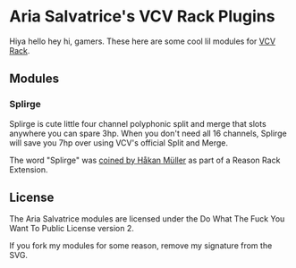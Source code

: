 Aria Salvatrice's VCV Rack Plugins
==================================

Hiya hello hey hi, gamers. These here are some cool lil modules for [VCV Rack][]. 


Modules
-------

### Splirge ###
Splirge is cute little four channel polyphonic split and merge that slots anywhere you can spare 3hp. When you don't need all 16 channels, Splirge will save you 7hp over using VCV's official Split and Merge.

The word "Splirge" was [coined by Håkan Müller](https://www.reasonstudios.com/shop/rack-extension/mxsplirger-cv-flexible-split-merge/) as part of a Reason Rack Extension.



  
License
-------
The Aria Salvatrice modules are licensed under the Do What The Fuck You Want To Public License version 2.

If you fork my modules for some reason, remove my signature from the SVG.



  [VCV Rack]: https://vcvrack.com/
